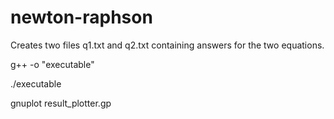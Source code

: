 # newton-raphson

Creates two files q1.txt and q2.txt containing answers for the two equations.

g++ -o "executable"

./executable

gnuplot result_plotter.gp 
